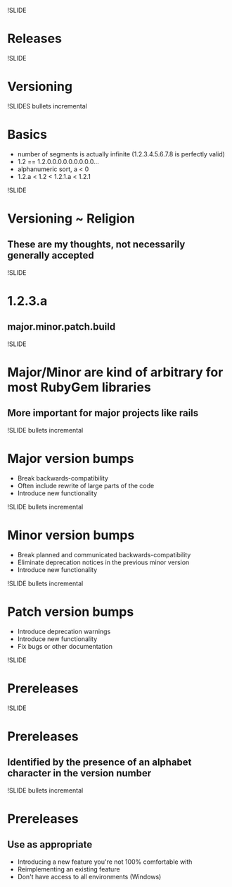 !SLIDE
# Releases

!SLIDE
# Versioning

!SLIDES bullets incremental
# Basics
* number of segments is actually infinite (1.2.3.4.5.6.7.8 is perfectly valid)
* 1.2 == 1.2.0.0.0.0.0.0.0.0.0...
* alphanumeric sort, a < 0
* 1.2.a < 1.2 < 1.2.1.a < 1.2.1

!SLIDE
# Versioning ~ Religion
## These are my thoughts, not necessarily generally accepted

!SLIDE
# 1.2.3.a
## major.minor.patch.build

!SLIDE
# Major/Minor are kind of arbitrary for most RubyGem libraries
## More important for major projects like rails

!SLIDE bullets incremental
# Major version bumps 
* Break backwards-compatibility
* Often include rewrite of large parts of the code
* Introduce new functionality

!SLIDE bullets incremental
# Minor version bumps 
* Break planned and communicated backwards-compatibility
* Eliminate deprecation notices in the previous minor version
* Introduce new functionality

!SLIDE bullets incremental
# Patch version bumps
* Introduce deprecation warnings
* Introduce new functionality
* Fix bugs or other documentation

!SLIDE
# Prereleases

!SLIDE
# Prereleases
## Identified by the presence of an alphabet character in the version number

!SLIDE bullets incremental
# Prereleases
## Use as appropriate
* Introducing a new feature you're not 100% comfortable with
* Reimplementing an existing feature
* Don't have access to all environments (Windows)

